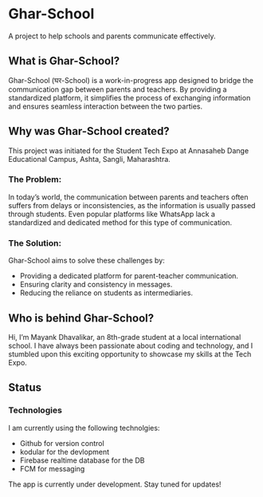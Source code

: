 # Ghar-School
A project to help schools and parents communicate effectively.

## What is Ghar-School?
Ghar-School (घर-School) is a work-in-progress app designed to bridge the communication gap between parents and teachers. By providing a standardized platform, it simplifies the process of exchanging information and ensures seamless interaction between the two parties.

## Why was Ghar-School created?
This project was initiated for the Student Tech Expo at Annasaheb Dange Educational Campus, Ashta, Sangli, Maharashtra. 

### The Problem:
In today’s world, the communication between parents and teachers often suffers from delays or inconsistencies, as the information is usually passed through students. Even popular platforms like WhatsApp lack a standardized and dedicated method for this type of communication.

### The Solution:
Ghar-School aims to solve these challenges by:
- Providing a dedicated platform for parent-teacher communication.
- Ensuring clarity and consistency in messages.
- Reducing the reliance on students as intermediaries.

## Who is behind Ghar-School?
Hi, I’m Mayank Dhavalikar, an 8th-grade student at a local international school. I have always been passionate about coding and technology, and I stumbled upon this exciting opportunity to showcase my skills at the Tech Expo.

## Status
### Technologies
I am currently using the following technolgies:
- Github for version control
- kodular for the devlopment
- Firebase realtime database for the DB
- FCM for messaging

The app is currently under development. Stay tuned for updates!
